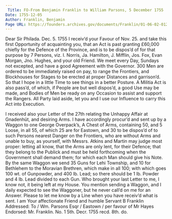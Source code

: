 ```yaml
---
 Title: FO-From Benjamin Franklin to William Parsons, 5 December 1755
Date: 1755-12-05
Author: Franklin, Benjamin
Page URL: https://founders.archives.gov/documents/Franklin/01-06-02-0126
---
```


Dear Sir
Philada. Dec. 5. 1755
I receiv’d your Favour of Nov. 25. and take this first Opportunity of acquainting you, that an Act is past granting £60,000 chiefly for the Defence of the Province, and is to be dispos’d of for that purpose by 7 Persons, viz. I. Norris, Ja. Hamilton, J. Mifflin, Jos. Fox, Evan Morgan, Jno. Hughes, and your old Friend. We meet every Day, Sundays not excepted, and have a good Agreement with the Governor. 300 Men are ordered to be immediately raised on pay, to range the Frontiers, and Blockhouses for Stages to be erected at proper Distances and garrison’d. So that I hope in a little Time to see things in a better Posture. A Militia Act is also pass’d, of which, if People are but well dispos’d, a good Use may be made, and Bodies of Men be ready on any Occasion to assist and support the Rangers. All Party laid aside, let you and I use our Influence to carry this Act into Execution.

I received also your Letter of the 27th relating the Unhappy Affair at Gnadenhüt, and desiring Arms. I have accordingly procur’d and sent up by a Waggon to one George Overpack’s, A Chest of Arms, containing 50, and 5 Loose, in all 55, of which 25 are for Eastown, and 30 to be dispos’d of to such Persons nearest Danger on the Frontiers, who are without Arms and unable to buy, as yourself, with Messrs. Atkins and Martin may judge most proper: letting all know, that the Arms are only lent, for their Defence; that they belong to the Publick and must be held forthcoming when the Government shall demand them; for which each Man should give his Note. By the same Waggon we send 35 Guns for Lehi Township, and 10 for Bethlehem to the Moravian Brethren, which make in all 100; with which goes 100 wt. of Gunpowder, and 400 lb. Lead; so there should be 1 lb. Powder and 4 lb. Lead divided to each Gun. Who brought your last Letter to me, I know not, it being left at my House. You mention sending a Waggon, and I daily expected to see the Waggoner, but he never call’d on me for an Answer. Please to let me know by a Line when you have receiv’d what is sent. I am Your affectionate Friend and humble Servant
B Franklin
 Addressed: To / Wm. Parsons Esqr / Eastown / per favour of Mr Hayes
Endorsed: Mr. Franklin. No. 1 5th. Decr. 1755 recd. 8th. do.
